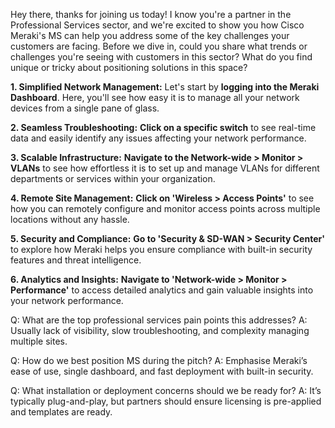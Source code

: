 Hey there, thanks for joining us today! I know you're a partner in the Professional Services sector, and we're excited to show you how Cisco Meraki's MS can help you address some of the key challenges your customers are facing. Before we dive in, could you share what trends or challenges you're seeing with customers in this sector? What do you find unique or tricky about positioning solutions in this space?

**1. Simplified Network Management:** Let's start by **logging into the Meraki Dashboard**. Here, you'll see how easy it is to manage all your network devices from a single pane of glass.

**2. Seamless Troubleshooting:** **Click on a specific switch** to see real-time data and easily identify any issues affecting your network performance.

**3. Scalable Infrastructure:** **Navigate to the Network-wide > Monitor > VLANs** to see how effortless it is to set up and manage VLANs for different departments or services within your organization.

**4. Remote Site Management:** **Click on 'Wireless > Access Points'** to see how you can remotely configure and monitor access points across multiple locations without any hassle.

**5. Security and Compliance:** **Go to 'Security & SD-WAN > Security Center'** to explore how Meraki helps you ensure compliance with built-in security features and threat intelligence.

**6. Analytics and Insights:** **Navigate to 'Network-wide > Monitor > Performance'** to access detailed analytics and gain valuable insights into your network performance.

Q: What are the top professional services pain points this addresses?
A: Usually lack of visibility, slow troubleshooting, and complexity managing multiple sites.

Q: How do we best position MS during the pitch?
A: Emphasise Meraki’s ease of use, single dashboard, and fast deployment with built-in security.

Q: What installation or deployment concerns should we be ready for?
A: It’s typically plug-and-play, but partners should ensure licensing is pre-applied and templates are ready.